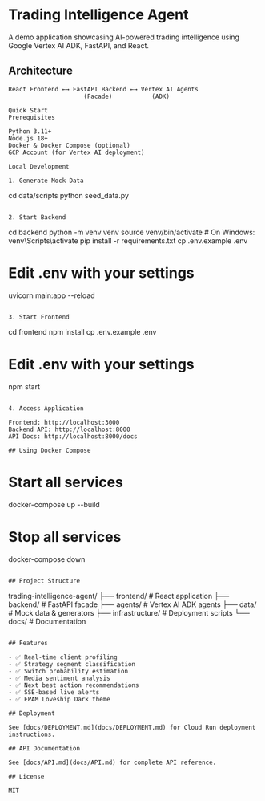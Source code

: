 # Trading Intelligence Agent

A demo application showcasing AI-powered trading intelligence using Google Vertex AI ADK, FastAPI, and React.

## Architecture
```
React Frontend ←→ FastAPI Backend ←→ Vertex AI Agents
                     (Facade)           (ADK)

Quick Start
Prerequisites

Python 3.11+
Node.js 18+
Docker & Docker Compose (optional)
GCP Account (for Vertex AI deployment)

Local Development

1. Generate Mock Data

```
cd data/scripts
python seed_data.py
```

2. Start Backend

```
cd backend
python -m venv venv
source venv/bin/activate  # On Windows: venv\Scripts\activate
pip install -r requirements.txt
cp .env.example .env
# Edit .env with your settings
uvicorn main:app --reload
```

3. Start Frontend

```
cd frontend
npm install
cp .env.example .env
# Edit .env with your settings
npm start
```

4. Access Application

Frontend: http://localhost:3000
Backend API: http://localhost:8000
API Docs: http://localhost:8000/docs

## Using Docker Compose

```
# Start all services
docker-compose up --build

# Stop all services
docker-compose down
```

## Project Structure
```
trading-intelligence-agent/
├── frontend/          # React application
├── backend/           # FastAPI facade
├── agents/            # Vertex AI ADK agents
├── data/              # Mock data & generators
├── infrastructure/    # Deployment scripts
└── docs/              # Documentation
```

## Features

- ✅ Real-time client profiling
- ✅ Strategy segment classification
- ✅ Switch probability estimation
- ✅ Media sentiment analysis
- ✅ Next best action recommendations
- ✅ SSE-based live alerts
- ✅ EPAM Loveship Dark theme

## Deployment

See [docs/DEPLOYMENT.md](docs/DEPLOYMENT.md) for Cloud Run deployment instructions.

## API Documentation

See [docs/API.md](docs/API.md) for complete API reference.

## License

MIT
